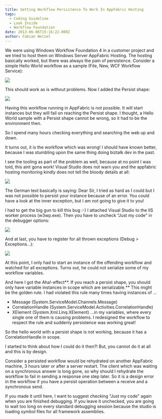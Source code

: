 ```yaml
---
title: Getting Workflow Persistence To Work In AppFabric Hosting
tags:
  - Coding Guideline
  - Look Inside
  - Workflow Foundation
date: 2013-06-06T15:16:22.000Z
author: Fabian Wetzel
---
```


We were using Windows Workflow Foundation 4 in a customer project and we tried to host them on Windows Server AppFabric Hosting. The hosting basically worked, but there was always the pain of persistence. Consider a simple Hello World workflow as a sample (File, New, WCF Workflow Service):

![](060613_1326_GettingWork1.png)

This should work as is without problems. Now I added the Persist shape:

![](060613_1326_GettingWork2.png)

Having this workflow running in AppFabric is not possible. It will start instances but they will fail on reaching the Persist shape. I thought, a Hello World sample with a Persist shape cannot be wrong, so it had to be the environment then.

So I spend many hours checking everything and searching the web up and down.

It turns out, it is the workflow which was wrong! I should have known better, because I was stumbling upon the same thing doing biztalk dev in the past.

I see the tooling as part of the problem as well, because at no point I was told, this aint gona work! Visual Studio does not warn you and the appfabric hosting monitoring kindly does not tell the bloody details at all:

![](060613_1326_GettingWork3.png)

The German text basically is saying: Dear Sir, I tried as hard as I could but I was not possible to persist your instance because of an error. You could have a look at the inner exception, but I am not going to give it to you!

I had to get the big gun to kill this bug :-) I attached Visual Studio to the IIS worker process (w3wp.exe). Then you have to uncheck "Just my code" in the debugger options:

![](060613_1326_GettingWork4.png)

And at last, you have to register for all thrown exceptions (Debug > Exceptions…):

![](060613_1326_GettingWork5.png)

At this point, I only had to start an instance of the offending workflow and watched for all exceptions. Turns out, he could not serialize some of my workflow variables.

And here I got the Aha!-effect**. If you reach a persist shape, you should only have variable instances in scope which are serializable.** This might be the golden rule. I had violated this rule many times having instances of …

*   Message (System.ServiceModel.Channels.Message)
*   CorrelationHandle (System.ServiceModel.Activities.CorrelationHandle)
*   XElement (System.Xml.Linq.XElement)
…in my variables, where every single one of them is causing problems. I redesigned the workflow to respect the rule and suddenly persistence was working great!

So the hello world with a persist shape is not working, because it has a CorrelationHandle in scope.

I started to think about how I could do it then?! But, you cannot do it at all and this is by design.

Consider a persisted workflow would be rehydrated on another AppFabric machine, 3 hours later or after a server restart. The client which was waiting on a synchronous answer is long gone, so why should I rehydrate the workflow to fail in sending a response one step later. So it is a design error in the workflow if you have a persist operation between a receive and a synchronous send.

If you made it until here, I want to suggest checking "Just my code" again when you are finished debugging. If you leave it unchecked, you are going to wait too long on every standard debugging session because the studio is loading symbol files for all framework assemblies.



